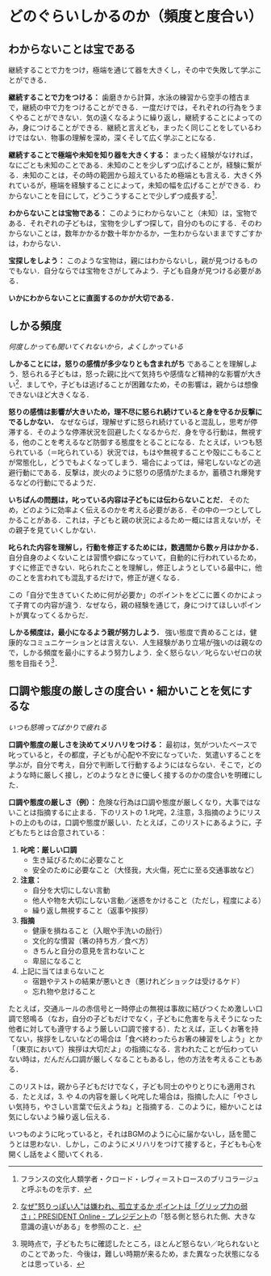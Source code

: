 <!-- Title: どのぐらいしかるのか（頻度と度合い） - 子どものしかりかた (4/7)  
Date: December 06, 2017  
Chapter: 4  
Author: @motohasi    -->

# どのぐらいしかるのか（頻度と度合い）
## わからないことは宝である
継続することで力をつけ，極端を通じて器を大きくし，その中で失敗して学ぶことができる．

**継続することで力をつける：**
歯磨きから計算，水泳の練習から空手の稽古まで，継続の中で力をつけることができる．一度だけでは，それぞれの行為をうまくやることができない．気の遠くなるように繰り返し，継続することによってのみ，身につけることができる．継続と言えども，まったく同じことをしているわけではない．物事の理解を深め，深くそして広く学ぶことになる．

**継続することで極端や未知を知り器を大きくする：**
まったく経験がなければ，なにごとも未知のことである．未知のことを少しずつ広げることが，経験に繋がる．未知のことは，その時の範囲から超えているため極端とも言える．大きく外れているが，極端を経験することによって，未知の幅を広げることができる．わからないことを目にして，どうこうすることで少しずつ成長する[^bricolage]．

[^bricolage]: フランスの文化人類学者・クロード・レヴィ＝ストロースのブリコラージュと呼ぶものを示す．

**わからないことは宝物である：**
このようにわからないこと（未知）は，宝物である．それぞれの子どもは，宝物を少しずつ探して，自分のものにする．そのわからないことは，数年かかるか数十年かかるか，一生わからないままですごすかは，わからない．

**宝探しをしよう：**
このような宝物は，親にはわからないし，親が見つけるものでもない．自分ならでは宝物をさがしてみよう．子ども自身が見つける必要がある．

**いかにわからないことに直面するのかが大切である．**

## しかる頻度
*何度しかっても聞いてくれないから，よくしかっている*

**しかることには，怒りの感情が多少なりとも含まれがち** であることを理解しよう．怒られる子どもは，怒った親に比べて気持ちや感情など精神的な影響が大きい[^anger]．ましてや，子どもは逃げることが困難なため，その影響は，親からは想像できないほど大きくなる．

[^anger]:[なぜ"怒りっぽい人"は嫌われ、孤立するか ポイントは「グリップ力の弱さ」：PRESIDENT Online - プレジデント](http://president.jp/articles/-/23212)の「怒る側と怒られた側、大きな意識の違いがある」を参照のこと．


**怒りの感情は影響が大きいため，理不尽に怒られ続けていると身を守るか反撃にでるしかない．**
なぜならば，理解せずに怒られ続けていると混乱し，思考が停滞する．そのような停滞状況を回避したくなるからだ．身を守る行動は，無視する，他のことを考えるなど防御する態度をとることになる．たとえば，いつも怒られている（＝叱られている）状況では，もはや無視することや殻にこもることが常態化し，どうでもよくなってしまう．場合によっては，帰宅しないなどの逃避行動にである．反撃は，炭火のように怒りの感情がたまるか，蓄積され爆発するなどの行動にでるようだ．

**いちばんの問題は，叱っている内容は子どもには伝わらないことだ．**
そのため，どのように効率よく伝えるのかを考える必要がある．その中の一つとしてしかることがある．これは，子どもと親の状況によるため一概には言えないが，その親子を見ていくしかない．

**叱られた内容を理解し，行動を修正するためには，数週間から数ヶ月はかかる．**
自分自身のよくないことは習慣や癖になっていて，自動的に行われているため，すぐに修正できない．叱られたことを理解し，修正しようとしている最中に，他のことを言われても混乱するだけで，修正が遅くなる．

この「自分で生きていくために何が必要か」のポイントをどこに置くのかによって子育ての内容が違う．なぜなら，親の経験を通じて，身につけてほしいポイントが異なってくるからだ．

**しかる頻度は，最小になるよう親が努力しよう．**
強い態度で責めることは，健康的なコミュニケーションとは言えない．人生経験があり立場が強いのは親なので，しかる頻度を最小にするよう努力しよう．全く怒らない／叱らないゼロの状態を目指そう[^frequency]．

[^frequency]: 現時点で，子どもたちに確認したところ，ほとんど怒らない／叱られないとのことであった．今後は，難しい時期が来るため，また異なった状態になるとは思っている．



## 口調や態度の厳しさの度合い・細かいことを気にするな
*いつも怒鳴ってばかりで疲れる*

**口調や態度の厳しさを決めてメリハリをつける：**
最初は，気がついたベースで叱っていると，その都度，子どもが心配や不安になっていた．気遣いすることを学ぶが，自分で考え，自分で判断して行動するようにはならない．そこで，どのような時に厳しく接し，どのようなときに優しく接するのかの度合いを明確にした．

**口調や態度の厳しさ（例）：**
危険な行為は口調や態度が厳しくなり，大事ではないことは指摘するに止まる．下のリストの 1.叱咤，2.注意，3.指摘のようにリストの上のものは，口調や態度が厳しい．たとえば，このリストにあるように，子どもたちとは合意されている：

1. **叱咤：厳しい口調**
	- 生き延びるために必要なこと
	- 安全のために必要なこと（大怪我，大火傷，死亡に至る交通事故など）
2. **注意：**
	- 自分を大切にしない言動
	- 他人や物を大切にしない言動／迷惑をかけること（ただし，程度による）
	- 繰り返し無視すること（返事や挨拶）
3. **指摘**
	- 健康を損ねること（入眠や手洗いの励行）
	- 文化的な慣習（箸の持ち方／食べ方）
	- きちんと自分の意見を言わないこと
	- 卑屈になること
4. 上記に当てはまらないこと
	- 宿題やテストの結果が悪いとき（悪けれどショックは受けるケド）
	- 忘れ物や怠けること

たとえば，交通ルールの赤信号と一時停止の無視は事故に結びつくため激しい口調で怒鳴る（なお，自分の子どもだけでなく，子どもに危害を与えそうになった他者に対しても遵守するよう厳しい口調で接する）．たとえば，正しくお箸を持てない，挨拶をしないなどの場合は「食べ終わったらお箸の練習をしよう」とか「（東京において）挨拶は大切だよ」の指摘になる．言われたことが伝わっていない時は，だんだん口調が厳しくなることもあるし，他の方法を考えることもある．

このリストは，親から子どもだけでなく，子ども同士のやりとりにも適用される．たとえば，3. や 4.の内容を厳しく叱咤した場合は，指摘した人に「やさしい気持ち，やさしい言葉で伝えようね」と指摘する．このように，細かいことは気にしないよう繰り返し伝える．

いつものように叱っていると，それはBGMのように心に届かないし，話を聞こうとは思わない．しかし，このようにメリハリをつけて接すると，子どもも心を開くし話をよく聞いてくれる．


<!-- ![20110326145438.jpg](20110326145438.jpg) -->
<!-- [f:id:masanari:20110326145438j:plain]


**次の記事は [子どもが自分で行動するために判断基準を作ろう - 子どものしかりかた (5/7)](http://motohasi.hatenablog.com/entry/2017/12/14/171005)だよ．**


// # 記事一覧

1. [はじめに - 子どものしかりかた (1/7)](http://motohasi.hatenablog.com/entry/2017/12/26/044424)
2. [子育てとしかることと怒ること（定義） - 子どものしかりかた (2/7)](http://motohasi.hatenablog.com/entry/2017/12/26/044657)
3. [子どもは しかって強く育てるのか，ほめて伸ばすのか，子育ての心がけ（欺瞞と正直） - 子どものしかりかた (3/7)](http://motohasi.hatenablog.com/entry/2017/12/10/231241)
4. [どのぐらいしかるのか（頻度と度合い） - 子どものしかりかた (4/7)](http://motohasi.hatenablog.com/entry/2017/12/26/050125)
5. [子どもが自分で行動するために判断基準を作ろう - 子どものしかりかた (5/7)](http://motohasi.hatenablog.com/entry/2017/12/14/171005)
6. [なぜしかるのか，どのようにしかるのか - 子どものしかりかた (6/7)](http://motohasi.hatenablog.com/entry/2017/12/26/051025)
7. [おわりに - 子どものしかりかた (7/7)](http://motohasi.hatenablog.com/entry/2017/12/26/051217)

読んでくださり，ありがとうございました．よろしければシェアや いいねをお願いします． -->
